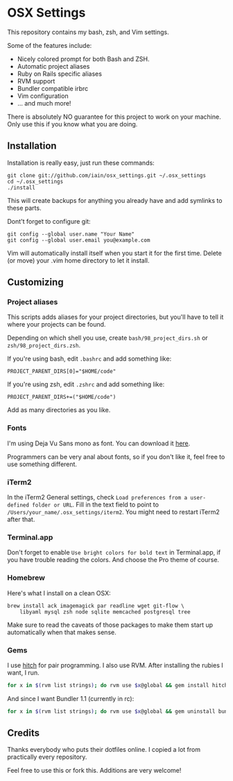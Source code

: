 # OSX Settings

This repository contains my bash, zsh, and Vim settings.

Some of the features include:

* Nicely colored prompt for both Bash and ZSH.
* Automatic project aliases
* Ruby on Rails specific aliases
* RVM support
* Bundler compatible irbrc
* Vim configuration
* ... and much more!

There is absolutely NO guarantee for this project to work on your machine.
Only use this if you know what you are doing.

## Installation

Installation is really easy, just run these commands:

    git clone git://github.com/iain/osx_settings.git ~/.osx_settings
    cd ~/.osx_settings
    ./install

This will create backups for anything you already have and add symlinks to these parts.

Dont't forget to configure git:

    git config --global user.name "Your Name"
    git config --global user.email you@example.com

Vim will automatically install itself when you start it for the first time.
Delete (or move) your .vim home directory to let it install.

## Customizing

### Project aliases

This scripts adds aliases for your project directories, but you'll have to tell it where your
projects can be found.

Depending on which shell you use, create `bash/98_project_dirs.sh` or `zsh/98_project_dirs.zsh`.

If you're using bash, edit `.bashrc` and add something like:

    PROJECT_PARENT_DIRS[0]="$HOME/code"

If you're using zsh, edit `.zshrc` and add something like:

    PROJECT_PARENT_DIRS+=("$HOME/code")

Add as many directories as you like.

### Fonts

I'm using Deja Vu Sans mono as font. You can download it [here](http://dejavu-fonts.org/wiki/Download).

Programmers can be very anal about fonts, so if you don't like it, feel free to use something
different.

### iTerm2

In the iTerm2 General settings, check `Load preferences from a user-defined folder or URL`. Fill in
the text field to point to `/Users/your_name/.osx_settings/iterm2`.
You might need to restart iTerm2 after that.

### Terminal.app

Don't forget to enable `Use bright colors for bold text` in Terminal.app, if you have trouble
reading the colors. And choose the Pro theme of course.

### Homebrew

Here's what I install on a clean OSX:

```
brew install ack imagemagick par readline wget git-flow \
    libyaml mysql zsh node sqlite memcached postgresql tree
```

Make sure to read the caveats of those packages to make them start up automatically when that makes sense.

### Gems

I use [hitch](https://github.com/therubymug/hitch) for pair programming. I also use RVM.
After installing the rubies I want, I run.

``` bash
for x in $(rvm list strings); do rvm use $x@global && gem install hitch; done
```

And since I want Bundler 1.1 (currently in rc):

``` bash
for x in $(rvm list strings); do rvm use $x@global && gem uninstall bundler -ax; gem install bundler --pre; done
```



## Credits

Thanks everybody who puts their dotfiles online. I copied a lot from practically every repository.

Feel free to use this or fork this. Additions are very welcome!
